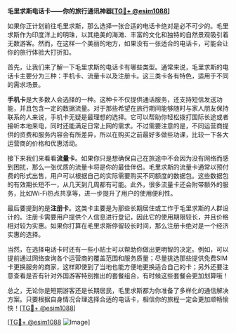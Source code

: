 **毛里求斯电话卡——你的旅行通讯神器[[TG💪+ @esim1088](https://t.me/s/esim1088)]**

如果你正计划前往毛里求斯，那么选择一张合适的电话卡绝对是必不可少的。毛里求斯作为印度洋上的明珠，以其绝美的海滩、丰富的文化和独特的自然景观吸引着无数游客。然而，在这样一个美丽的地方，如果没有一张适合的电话卡，可能会让你的旅行体验大打折扣。

首先，让我们来了解一下毛里求斯的电话卡有哪些类型。通常来说，毛里求斯的电话卡主要分为三种：手机卡、流量卡以及注册卡。这三类卡各有特色，适用于不同的需求场景。

**手机卡**是大多数人会选择的一种。这种卡不仅提供通话服务，还支持短信发送功能，并且包含一定的数据流量。对于那些希望在旅行期间能够随时与家人朋友保持联系的人来说，手机卡无疑是最理想的选择。它可以帮助你轻松拨打国际长途或者接听本地来电，同时还能满足日常上网的需求。不过需要注意的是，不同运营商提供的资费和服务内容会有所差异，所以在购买之前最好多做些功课，比较一下各大运营商的价格和优惠活动。

接下来我们来看看**流量卡**。如果你只是想确保自己在旅途中不会因为没有网络而感到困扰，那么一张优质的流量卡将是你的最佳伴侣。毛里求斯的流量卡通常以预付费的形式出售，用户可以根据自己的实际需要购买不同额度的数据包。这些数据包的有效期长短不一，从几天到几周都有可能。此外，很多流量卡还会附带额外的服务，比如Wi-Fi热点共享等，进一步提升了用户的使用便利性。

最后要提到的是**注册卡**。这类卡主要是为那些长期居住或工作于毛里求斯的人群设计的。注册卡需要用户提供个人信息进行登记，因此它的使用期限较长，并且价格相对较为实惠。如果你打算在毛里求斯停留较长时间，那么注册卡绝对是一个经济实惠的选择。

当然，在选择电话卡时还有一些小贴士可以帮助你做出更明智的决定。例如，可以提前通过网络查询各个运营商的覆盖范围和服务质量；尽量挑选那些提供免费SIM卡更换服务的商家，这样即使到了当地也能方便地更换适合自己的卡；另外还要注意查看是否有针对外国游客特别推出的套餐组合，有时候这些套餐会更加划算哦！

总之，无论你是短期游客还是长期居民，毛里求斯都为你准备了多样化的通信解决方案。只要根据自身情况合理选择合适的电话卡，相信你的旅程一定会更加顺畅愉快！[[TG💪+ @esim1088](https://t.me/s/esim1088)]

[[TG💪+ @esim1088](https://t.me/s/esim1088) ![Image](https://i.postimg.cc/4NQfJmqS/Snipaste-2025-05-13-00-14-12.png)]